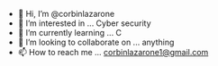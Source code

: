 - 👋 Hi, I’m @corbinlazarone
- 👀 I’m interested in ... Cyber security
- 🌱 I’m currently learning ... C 
- 💞️ I’m looking to collaborate on ... anything
- 📫 How to reach me ... corbinlazarone1@gmail.com 

<!---
corbinlazarone/corbinlazarone is a ✨ special ✨ repository because its `README.md` (this file) appears on your GitHub profile.
You can click the Preview link to take a look at your changes.
--->
